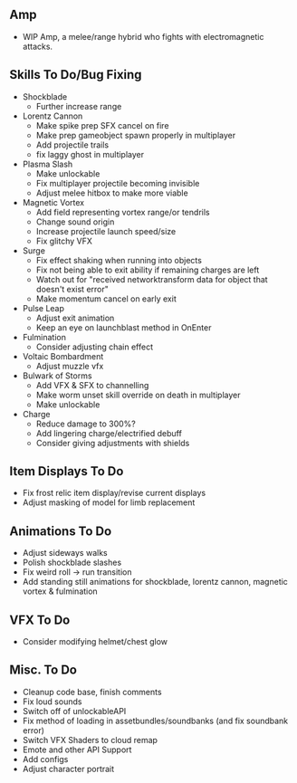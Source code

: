   ## Amp
- WIP Amp, a melee/range hybrid who fights with electromagnetic attacks.
## Skills To Do/Bug Fixing
- Shockblade
  - Further increase range
- Lorentz Cannon
  - Make spike prep SFX cancel on fire
  - Make prep gameobject spawn properly in multiplayer
  - Add projectile trails
  - fix laggy ghost in multiplayer
- Plasma Slash
  - Make unlockable
  - Fix multiplayer projectile becoming invisible
  - Adjust melee hitbox to make more viable
- Magnetic Vortex
  - Add field representing vortex range/or tendrils
  - Change sound origin
  - Increase projectile launch speed/size
  - Fix glitchy VFX
- Surge
  - Fix effect shaking when running into objects
  - Fix not being able to exit ability if remaining charges are left
  - Watch out for "received networktransform data for object that doesn't exist error"
  - Make momentum cancel on early exit
- Pulse Leap
  - Adjust exit animation
  - Keep an eye on launchblast method in OnEnter
- Fulmination
  - Consider adjusting chain effect
- Voltaic Bombardment
  - Adjust muzzle vfx
- Bulwark of Storms
  - Add VFX & SFX to channelling
  - Make worm unset skill override on death in multiplayer
  - Make unlockable
- Charge
  - Reduce damage to 300%?
  - Add lingering charge/electrified debuff
  - Consider giving adjustments with shields

## Item Displays To Do
- Fix frost relic item display/revise current displays
- Adjust masking of model for limb replacement

## Animations To Do
- Adjust sideways walks
- Polish shockblade slashes
- Fix weird roll -> run transition
- Add standing still animations for shockblade, lorentz cannon, magnetic vortex & fulmination

## VFX To Do
- Consider modifying helmet/chest glow

## Misc. To Do
- Cleanup code base, finish comments
- Fix loud sounds
- Switch off of unlockableAPI
- Fix method of loading in assetbundles/soundbanks (and fix soundbank error)
- Switch VFX Shaders to cloud remap
- Emote and other API Support
- Add configs
- Adjust character portrait
